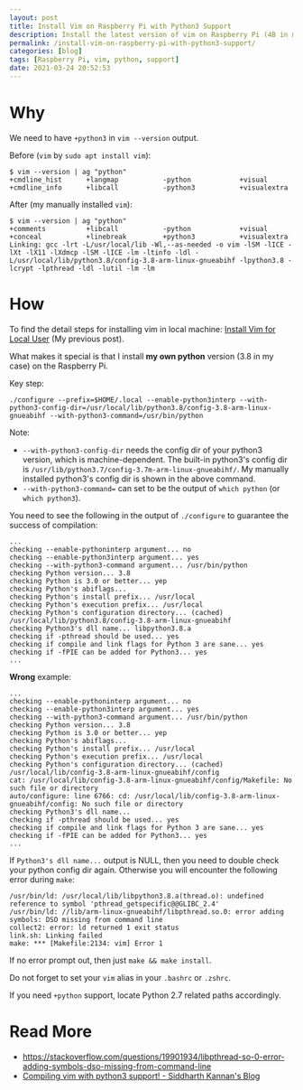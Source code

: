 ```yaml
---
layout: post
title: Install Vim on Raspberry Pi with Python3 Support
description: Install the latest version of vim on Raspberry Pi (4B in my case).
permalink: /install-vim-on-raspberry-pi-with-python3-support/
categories: [blog]
tags: [Raspberry Pi, vim, python, support]
date: 2021-03-24 20:52:53
---
```


# Why

We need to have `+python3` in `vim --version` output.

Before (`vim` by `sudo apt install vim`):

```shell
$ vim --version | ag "python"
+cmdline_hist      +langmap           -python            +visual
+cmdline_info      +libcall           -python3           +visualextra
```

After (my manually installed `vim`):

```shell
$ vim --version | ag "python"
+comments          +libcall           -python            +visual
+conceal           +linebreak         +python3           +visualextra
Linking: gcc -lrt -L/usr/local/lib -Wl,--as-needed -o vim -lSM -lICE -lXt -lX11 -lXdmcp -lSM -lICE -lm -ltinfo -ldl -L/usr/local/lib/python3.8/config-3.8-arm-linux-gnueabihf -lpython3.8 -lcrypt -lpthread -ldl -lutil -lm -lm
```

# How

To find the detail steps for installing vim in local machine: [Install Vim for Local User](../install-vim-for-local-user/) (My previous post).

What makes it special is that I install **my own python** version (3.8 in my case) on the Raspberry Pi.

Key step:

```shell
./configure --prefix=$HOME/.local --enable-python3interp --with-python3-config-dir=/usr/local/lib/python3.8/config-3.8-arm-linux-gnueabihf --with-python3-command=/usr/bin/python
```

Note:

-   `--with-python3-config-dir` needs the config dir of your python3 version, which is machine-dependent. The built-in python3's config dir is `/usr/lib/python3.7/config-3.7m-arm-linux-gnueabihf/`. My manually installed python3's config dir is shown in the above command.
-   `--with-python3-command=` can set to be the output of `which python` (or `which python3`).

You need to see the following in the output of `./configure` to guarantee the success of compilation:

```shell
...
checking --enable-pythoninterp argument... no
checking --enable-python3interp argument... yes
checking --with-python3-command argument... /usr/bin/python
checking Python version... 3.8
checking Python is 3.0 or better... yep
checking Python's abiflags...
checking Python's install prefix... /usr/local
checking Python's execution prefix... /usr/local
checking Python's configuration directory... (cached) /usr/local/lib/python3.8/config-3.8-arm-linux-gnueabihf
checking Python3's dll name... libpython3.8.a
checking if -pthread should be used... yes
checking if compile and link flags for Python 3 are sane... yes
checking if -fPIE can be added for Python3... yes
...
```

**Wrong** example:

```
...
checking --enable-pythoninterp argument... no
checking --enable-python3interp argument... yes
checking --with-python3-command argument... /usr/bin/python
checking Python version... 3.8
checking Python is 3.0 or better... yep
checking Python's abiflags...
checking Python's install prefix... /usr/local
checking Python's execution prefix... /usr/local
checking Python's configuration directory... (cached) /usr/local/lib/config-3.8-arm-linux-gnueabihf/config
cat: /usr/local/lib/config-3.8-arm-linux-gnueabihf/config/Makefile: No such file or directory
auto/configure: line 6766: cd: /usr/local/lib/config-3.8-arm-linux-gnueabihf/config: No such file or directory
checking Python3's dll name...
checking if -pthread should be used... yes
checking if compile and link flags for Python 3 are sane... yes
checking if -fPIE can be added for Python3... yes
...
```

If `Python3's dll name...` output is NULL, then you need to double check your python config dir again. Otherwise you will encounter the following error during `make`:

```
/usr/bin/ld: /usr/local/lib/libpython3.8.a(thread.o): undefined reference to symbol 'pthread_getspecific@@GLIBC_2.4'
/usr/bin/ld: //lib/arm-linux-gnueabihf/libpthread.so.0: error adding symbols: DSO missing from command line
collect2: error: ld returned 1 exit status
link.sh: Linking failed
make: *** [Makefile:2134: vim] Error 1
```

If no error prompt out, then just `make && make install`.

Do not forget to set your `vim` alias in your `.bashrc` or `.zshrc`.

If you need `+python` support, locate Python 2.7 related paths accordingly.

# Read More

-   <https://stackoverflow.com/questions/19901934/libpthread-so-0-error-adding-symbols-dso-missing-from-command-line>
-   [Compiling vim with python3 support! - Siddharth Kannan's Blog](https://blog.siddharthkannan.in/vim/2019/08/31/compiling-vim-with-python/)

